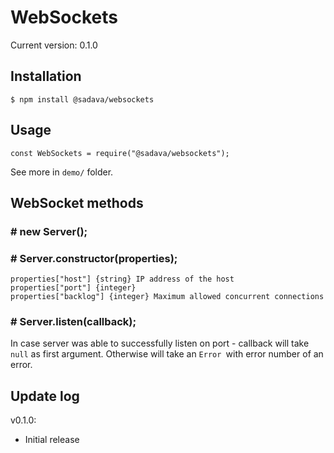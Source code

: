 
# WebSockets

Current version: 0.1.0

## Installation

```
$ npm install @sadava/websockets
```

## Usage

```
const WebSockets = require("@sadava/websockets");
```

See more in ```demo/``` folder.

## WebSocket methods

### # new Server();

### # Server.constructor(properties);
```properties["host"] {string} IP address of the host```  
```properties["port"] {integer}```  
```properties["backlog"] {integer} Maximum allowed concurrent connections```

### # Server.listen(callback);

In case server was able to successfully listen on port - callback will take ```null``` as first argument. Otherwise will take an ```Error ```with error number of an error.

## Update log

v0.1.0:
 - Initial release
